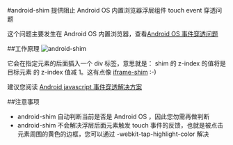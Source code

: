 #android-shim
提供阻止 Android OS 内置浏览器浮层组件 touch event 穿透问题

这个问题主要发生在 Android OS 内置浏览器，查看[Android OS 事件穿透问题](http://v.youku.com/v_show/id_XNDAxMTE1NTgw.html)

##工作原理
![android-shim](/alipay/handy/raw/master/lib/overlay/docs/assets/handy-overlay-shim.jpg)

它会在指定元素的后面插入一个 div 标签，意思就是：
shim 的 z-index 的值将是目标元素 的 z-index 值减 1。这有点像 [iframe-shim](http://github.com/alipay/arale/tree/master/lib/iframe-shim) :-)

建议您阅读 [Android javascript 事件穿透解决方案](http://qiqicartoon.com/?p=1197)

##注意事项
- android-shim 自动判断当前是否是 Android OS ，因此您勿需再做判断
- android-shim 不会解决浮层后面元素触发 touch 事件的反馈，也就是被点击元素周围的黄色的边框，您可以通过 -webkit-tap-highlight-color 解决
